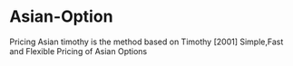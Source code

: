 # Asian-Option
Pricing Asian
timothy is the method based on Timothy [2001] Simple,Fast and Flexible Pricing of Asian Options

